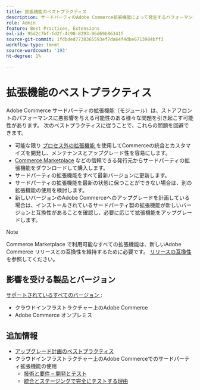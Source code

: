 ```yaml
---
title: 拡張機能のベストプラクティス
description: サードパーティのAdobe Commerce拡張機能によって発生するパフォーマンスの問題を回避する方法について説明します。
role: Admin
feature: Best Practices, Extensions
exl-id: 95d2c7bf-fd2f-4c98-8293-96d69b86341f
source-git-commit: 1fdbded7738365593ef7da64f4dbe6713984bff3
workflow-type: tm+mt
source-wordcount: '193'
ht-degree: 1%

---
```


# 拡張機能のベストプラクティス

Adobe Commerce サードパーティの拡張機能（モジュール）は、ストアフロントのパフォーマンスに悪影響を与える可能性のある様々な問題を引き起こす可能性があります。 次のベストプラクティスに従うことで、これらの問題を回避できます。

- 可能な限り [ プロセス外の拡張機能 ](https://developer.adobe.com/commerce/extensibility/) を使用してCommerceの統合とカスタマイズを開発し、メンテナンスとアップグレード性を容易にします。
- [Commerce Marketplace](https://marketplace.magento.com/extensions.html) などの信頼できる発行元からサードパーティの拡張機能をダウンロードして購入します。
- サードパーティの拡張機能をすべて最新バージョンに更新します。
- サードパーティの拡張機能を最新の状態に保つことができない場合は、別の拡張機能の使用を検討します。
- 新しいバージョンのAdobe Commerceへのアップグレードを計画している場合は、インストールされているサードパーティ製の拡張機能が新しいバージョンと互換性があることを確認し、必要に応じて拡張機能をアップグレードします。

>[!NOTE]
>
> Commerce Marketplace で利用可能なすべての拡張機能は、新しいAdobe Commerce リリースとの互換性を維持するために必要です。 [ リリースの互換性 ](https://developer.adobe.com/commerce/marketplace/guides/sellers/compatibility/releases/) を参照してください。

## 影響を受ける製品とバージョン

[ サポートされているすべてのバージョン ](../../../release/versions.md):

- クラウドインフラストラクチャー上のAdobe Commerce
- Adobe Commerce オンプレミス

## 追加情報

- [アップグレード計画のベストプラクティス](../../../upgrade/prepare/best-practices.md)
- クラウドインフラストラクチャー上のAdobe Commerceでのサードパーティ拡張機能の使用
   - [ 技術と要件 – 開発とテスト ](https://experienceleague.adobe.com/en/docs/commerce-cloud-service/user-guide/develop/overview#cloud-req-devtest)
   - [ 統合とステージングで完全にテストする理由 ](https://experienceleague.adobe.com/en/docs/commerce-cloud-service/user-guide/launch/overview#why-test-fully-in-integration-staging-and-production)
